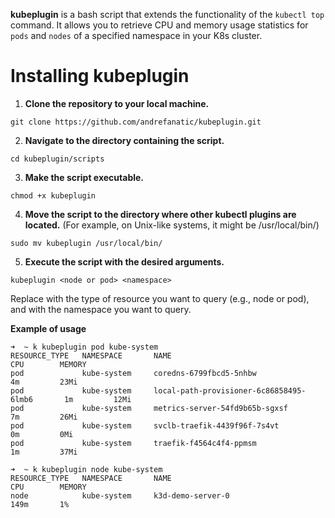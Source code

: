 **kubeplugin** is a bash script that extends the functionality of the `kubectl top` command. It allows you to retrieve CPU and memory usage statistics for `pods` and `nodes` of a specified namespace in your K8s cluster.

# Installing kubeplugin

1. **Clone the repository to your local machine.**
```
git clone https://github.com/andrefanatic/kubeplugin.git
```
2. **Navigate to the directory containing the script.**
```
cd kubeplugin/scripts
```
3. **Make the script executable.**
```
chmod +x kubeplugin
```
4. **Move the script to the directory where other kubectl plugins are located.** (For example, on Unix-like systems, it might be /usr/local/bin/)
```
sudo mv kubeplugin /usr/local/bin/
```
5. **Execute the script with the desired arguments.**
```
kubeplugin <node or pod> <namespace>
```
Replace <node or pod> with the type of resource you want to query (e.g., node or pod), and <namespace> with the namespace you want to query. 

**Example of usage**
```
➜  ~ k kubeplugin pod kube-system
RESOURCE_TYPE   NAMESPACE       NAME                                          CPU        MEMORY
pod             kube-system     coredns-6799fbcd5-5nhbw                       4m         23Mi
pod             kube-system     local-path-provisioner-6c86858495-6lmb6       1m         12Mi
pod             kube-system     metrics-server-54fd9b65b-sgxsf                7m         26Mi
pod             kube-system     svclb-traefik-4439f96f-7s4vt                  0m         0Mi
pod             kube-system     traefik-f4564c4f4-ppmsm                       1m         37Mi
```

```
➜  ~ k kubeplugin node kube-system
RESOURCE_TYPE   NAMESPACE       NAME                                          CPU        MEMORY
node            kube-system     k3d-demo-server-0                             149m       1%
```


